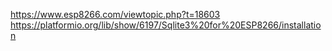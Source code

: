 https://www.esp8266.com/viewtopic.php?t=18603
https://platformio.org/lib/show/6197/Sqlite3%20for%20ESP8266/installation
